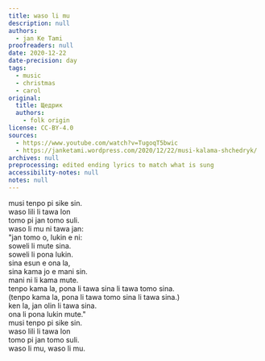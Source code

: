 ```yaml
---
title: waso li mu
description: null
authors:
  - jan Ke Tami
proofreaders: null
date: 2020-12-22
date-precision: day
tags:
  - music
  - christmas
  - carol
original:
  title: Щедрик
  authors:
    - folk origin
license: CC-BY-4.0
sources:
  - https://www.youtube.com/watch?v=TugoqT5bwic
  - https://janketami.wordpress.com/2020/12/22/musi-kalama-shchedryk/
archives: null
preprocessing: edited ending lyrics to match what is sung
accessibility-notes: null
notes: null
---
```


musi tenpo pi sike sin.  \
waso lili li tawa lon  \
tomo pi jan tomo suli.  \
waso li mu ni tawa jan:  \
"jan tomo o, lukin e ni:  \
soweli li mute sina.  \
soweli li pona lukin.  \
sina esun e ona la,  \
sina kama jo e mani sin.  \
mani ni li kama mute.  \
tenpo kama la, pona li tawa sina li tawa tomo sina.  \
(tenpo kama la, pona li tawa tomo sina li tawa sina.)  \
ken la, jan olin li tawa sina.  \
ona li pona lukin mute."  \
musi tenpo pi sike sin.  \
waso lili li tawa lon  \
tomo pi jan tomo suli.  \
waso li mu, waso li mu.
